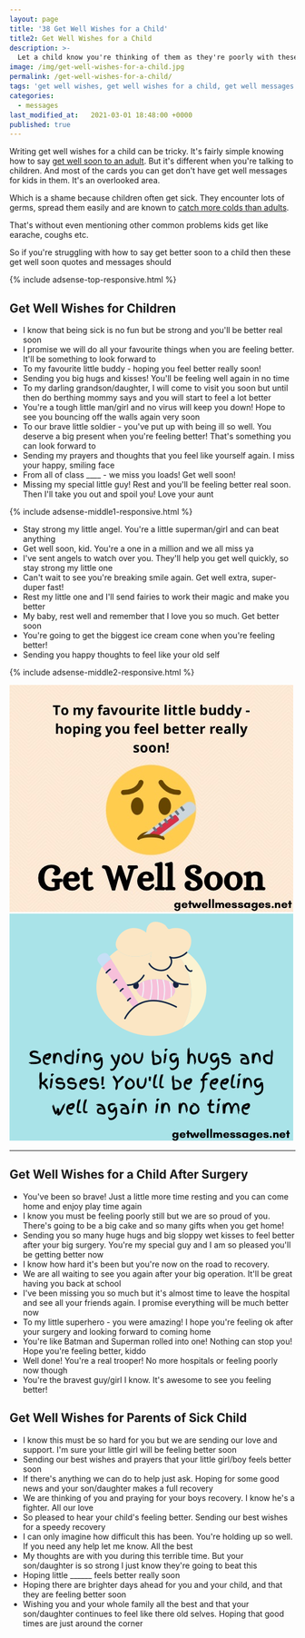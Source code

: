 ```yaml
---
layout: page
title: '38 Get Well Wishes for a Child'
title2: Get Well Wishes for a Child
description: >-
  Let a child know you're thinking of them as they're poorly with these get well wishes for kids
image: /img/get-well-wishes-for-a-child.jpg
permalink: /get-well-wishes-for-a-child/
tags: 'get well wishes, get well wishes for a child, get well messages for kids'
categories:
  - messages
last_modified_at:   2021-03-01 18:48:00 +0000
published: true
---
```


<p>Writing get well wishes for a child can be tricky. It's fairly simple knowing how to say <a href="/get-well-wishes/">get well soon to an adult</a>. But it's different when you're talking to children. And most of the cards you can get don't have get well messages for kids in them. It's an overlooked area. </p>

<p>Which is a shame because children often get sick. They encounter lots of germs, spread them easily and are known to <a href="https://www.ncbi.nlm.nih.gov/pmc/articles/PMC2722603/">catch more colds than adults</a>. </p>

<p>That's without even mentioning other common problems kids get like earache, coughs etc. </p>

<p>So if you're struggling with how to say get better soon to a child then these get well soon quotes and messages should </p>

{% include adsense-top-responsive.html %}
<h2>Get Well Wishes for Children</h2>

<ul>
<li>I know that being sick is no fun but be strong and you'll be better real soon</li>
<li>I promise we will do all your favourite things when you are feeling better. It'll be something to look forward to</li>
<li>To my favourite little buddy - hoping you feel better really soon!</li>
<li>Sending you big hugs and kisses! You'll be feeling well again in no time</li>
<li>To my darling grandson/daughter, I will come to visit you soon but until then do berthing mommy says and you will start to feel a lot better</li> 
<li>You're a tough little man/girl and no virus will keep you down! Hope to see you bouncing off the walls again very soon</li>
<li>To our brave little soldier - you've put up with being ill so well. You deserve a big present when you're feeling better! That's something you can look forward to</li>
<li>Sending my prayers and thoughts that you feel like yourself again. I miss your happy, smiling face</li>
<li>From all of class ____ - we miss you loads! Get well soon!</li>
<li>Missing my special little guy! Rest and you'll be feeling better real soon. Then I'll take you out and spoil you! Love your aunt</li>
</ul>

{% include adsense-middle1-responsive.html %}

<ul>
<li>Stay strong my little angel. You're a little superman/girl and can beat anything</li>
<li>Get well soon, kid. You're a one in a million and we all miss ya</li>
<li>I've sent angels to watch over you. They'll help you get well quickly, so stay strong my little one</li>
<li>Can't wait to see you're breaking smile again. Get well extra, super-duper fast!</li>
<li>Rest my little one and I'll send fairies to work their magic and make you better</li>
<li>My baby, rest well and remember that I love you so much. Get better soon</li>
<li>You're going to get the biggest ice cream cone when you're feeling better! </li>
<li>Sending you happy thoughts to feel like your old self</li>
</ul>

{% include adsense-middle2-responsive.html %}

<div class="row">
<div class="column">
<img src="/img/get-well-soon-quote-for-kids.jpg" class="center-image" alt="get well soon for a child little buddy message" />
</div>
<div class="column">
<img src="/img/get-well-message-for-a-child.jpg" class="center-image" alt="sending you big hugs and kisses child get well quote" />
</div>
</div>
<hr>

<h2>Get Well Wishes for a Child After Surgery</h2>

<ul>
<li>You've been so brave! Just a little more time resting and you can come home and enjoy play time again</li>
<li>I know you must be feeling poorly still but we are so proud of you. There's going to be a big cake and so many gifts when you get home!</li>
<li>Sending you so many huge hugs and big sloppy wet kisses to feel better after your big surgery. You're my special guy and I am so pleased you'll be getting better now</li>
<li>I know how hard it's been but you're now on the road to recovery. </li>
<li>We are all waiting to see you again after your big operation. It'll be great having you back at school</li>
<li>I've been missing you so much but it's almost time to leave the hospital and see all your friends again. I promise everything will be much better now</li>
<li>To my little superhero - you were amazing! I hope you're feeling ok after your surgery and looking forward to coming home</li>
<li>You're like Batman and Superman rolled into one! Nothing can stop you! Hope you're feeling better, kiddo</li>
<li>Well done! You're a real trooper! No more hospitals or feeling poorly now though</li>
<li>You're the bravest guy/girl I know. It's awesome to see you feeling better!</li>
</ul>

<h2>Get Well Wishes for Parents of Sick Child</h2>

<ul>
<li>I know this must be so hard for you but we are sending our love and support. I'm sure your little girl will be feeling better soon</li>
<li>Sending our best wishes and prayers that your little girl/boy feels better soon</li>
<li>If there's anything we can do to help just ask. Hoping for some good news and your son/daughter makes a full recovery</li>
<li>We are thinking of you and praying for your boys recovery. I know he's a fighter. All our love</li> 
<li>So pleased to hear your child's feeling better. Sending our best wishes for a speedy recovery</li>
<li>I can only imagine how difficult this has been. You're holding up so well. If you need any help let me know. All the best</li>
<li>My thoughts are with you during this terrible time. But your son/daughter is so strong I just know they're going to beat this</li> 
<li>Hoping little ______ feels better really soon</li>
<li>Hoping there are brighter days ahead for you and your child, and that they are feeling better soon</li>
<li>Wishing you and your whole family all the best and that your son/daughter continues to feel like there old selves. Hoping that good times are just around the corner</li>
</ul>
